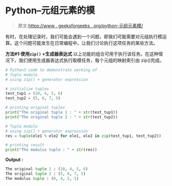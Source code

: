# Python–元组元素的模

> 原文:[https://www . geeksforgeeks . org/python-元组元素模/](https://www.geeksforgeeks.org/python-modulo-of-tuple-elements/)

有时，在处理记录时，我们可能会遇到一个问题，即我们可能需要对元组执行模运算。这个问题可能发生在日常编程中。让我们讨论执行这项任务的某些方法。

**方法#1:使用`zip()` +生成器表达式**
以上功能的组合可用于执行该任务。在这种情况下，我们使用生成器表达式执行取模任务，每个元组的映射索引由 zip()完成。

```py
# Python3 code to demonstrate working of
# Tuple modulo
# using zip() + generator expression

# initialize tuples
test_tup1 = (10, 4, 5, 6)
test_tup2 = (5, 6, 7, 5)

# printing original tuples
print("The original tuple 1 : " + str(test_tup1))
print("The original tuple 2 : " + str(test_tup2))

# Tuple modulo
# using zip() + generator expression
res = tuple(ele1 % ele2 for ele1, ele2 in zip(test_tup1, test_tup2))

# printing result
print("The modulus tuple : " + str(res))
```

**Output :**

```py
The original tuple 1 : (10, 4, 5, 6)
The original tuple 2 : (5, 6, 7, 5)
The modulus tuple : (0, 4, 5, 1)

```